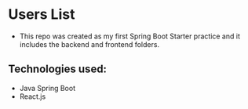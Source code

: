 # Users List

- This repo was created as my first Spring Boot Starter practice and it includes the backend and frontend folders.

## Technologies used:  
- Java Spring Boot
- React.js